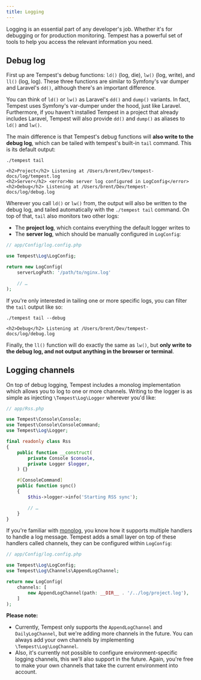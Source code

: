 ```yaml
---
title: Logging
---
```


Logging is an essential part of any developer's job. Whether it's for debugging or for production monitoring. Tempest has a powerful set of tools to help you access the relevant information you need.

## Debug log

First up are Tempest's debug functions: `ld()` (log, die), `lw()` (log, write), and `ll()` (log, log). These three functions are similar to Symfony's var dumper and Laravel's `dd()`, although there's an important difference.

You can think of `ld()` or `lw()` as Laravel's `dd()` and `dump()` variants. In fact, Tempest uses Symfony's var-dumper under the hood, just like Laravel. Furthermore, if you haven't installed Tempest in a project that already includes Laravel, Tempest will also provide `dd()` and `dump()` as aliases to `ld()` and `lw()`.

The main difference is that Tempest's debug functions will **also write to the debug log**, which can be tailed with tempest's built-in `tail` command. This is its default output:

```console
./tempest tail

<h2>Project</h2> Listening at /Users/brent/Dev/tempest-docs/log/tempest.log
<h2>Server</h2> <error>No server log configured in LogConfig</error>
<h2>Debug</h2> Listening at /Users/brent/Dev/tempest-docs/log/debug.log
```

Wherever you call `ld()` or `lw()` from, the output will also be written to the debug log, and tailed automatically with the `./tempest tail` command. On top of that, `tail` also monitors two other logs:

- The **project log**, which contains everything the default logger writes to
- The **server log**, which should be manually configured in `LogConfig`:

```php
// app/Config/log.config.php

use Tempest\Log\LogConfig;

return new LogConfig(
    serverLogPath: '/path/to/nginx.log'

    // …
);
```

If you're only interested in tailing one or more specific logs, you can filter the `tail` output like so:

```console
./tempest tail --debug

<h2>Debug</h2> Listening at /Users/brent/Dev/tempest-docs/log/debug.log
```

Finally, the `ll()` function will do exactly the same as `lw()`, but **only write to the debug log, and not output anything in the browser or terminal**.

## Logging channels

On top of debug logging, Tempest includes a monolog implementation which allows you to log to one or more channels. Writing to the logger is as simple as injecting `\Tempest\Log\Logger` wherever you'd like:

```php
// app/Rss.php

use Tempest\Console\Console;
use Tempest\Console\ConsoleCommand;
use Tempest\Log\Logger;

final readonly class Rss
{
    public function __construct(
        private Console $console,
        private Logger $logger,
    ) {}

    #[ConsoleCommand]
    public function sync()
    {
        $this->logger->info('Starting RSS sync');

        // …
    }
}
```

If you're familiar with [monolog](https://seldaek.github.io/monolog/), you know how it supports multiple handlers to handle a log message. Tempest adds a small layer on top of these handlers called channels, they can be configured within `LogConfig`:

```php
// app/Config/log.config.php

use Tempest\Log\LogConfig;
use Tempest\Log\Channels\AppendLogChannel;

return new LogConfig(
    channels: [
        new AppendLogChannel(path: __DIR__ . '/../log/project.log'),
    ]
);
```

**Please note:**

- Currently, Tempest only supports the `AppendLogChannel` and `DailyLogChannel`, but we're adding more channels in the future. You can always add your own channels by implementing `\Tempest\Log\LogChannel`.
- Also, it's currently not possible to configure environment-specific logging channels, this we'll also support in the future. Again, you're free to make your own channels that take the current environment into account.
